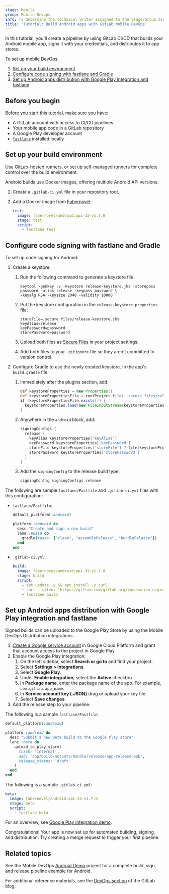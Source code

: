 ```yaml
---
stage: Mobile
group: Mobile Devops
info: To determine the technical writer assigned to the Stage/Group associated with this page, see https://handbook.gitlab.com/handbook/product/ux/technical-writing/#assignments
title: 'Tutorial: Build Android apps with GitLab Mobile DevOps'
---
```


In this tutorial, you'll create a pipeline by using GitLab CI/CD that builds your Android mobile app,
signs it with your credentials, and distributes it to app stores.

To set up mobile DevOps:

1. [Set up your build environment](#set-up-your-build-environment)
1. [Configure code signing with fastlane and Gradle](#configure-code-signing-with-fastlane-and-gradle)
1. [Set up Android apps distribution with Google Play integration and fastlane](#set-up-android-apps-distribution-with-google-play-integration-and-fastlane)

## Before you begin

Before you start this tutorial, make sure you have:

- A GitLab account with access to CI/CD pipelines
- Your mobile app code in a GitLab repository
- A Google Play developer account
- [`fastlane`](https://fastlane.tools) installed locally

## Set up your build environment

Use [GitLab-hosted runners](../runners/_index.md),
or set up [self-managed runners](https://docs.gitlab.com/runner/#use-self-managed-runners)
for complete control over the build environment.

Android builds use Docker images, offering multiple Android API versions.

1. Create a `.gitlab-ci.yml` file in your repository root.
1. Add a Docker image from [Fabernovel](https://hub.docker.com/r/fabernovel/android/tags):

   ```yaml
   test:
     image: fabernovel/android:api-33-v1.7.0
     stage: test
     script:
       - fastlane test
   ```

## Configure code signing with fastlane and Gradle

To set up code signing for Android:

1. Create a keystore:

   1. Run the following command to generate a keystore file:

      ```shell
      keytool -genkey -v -keystore release-keystore.jks -storepass password -alias release -keypass password \
      -keyalg RSA -keysize 2048 -validity 10000
      ```

   1. Put the keystore configuration in the `release-keystore.properties` file:

      ```plaintext
      storeFile=.secure_files/release-keystore.jks
      keyAlias=release
      keyPassword=password
      storePassword=password
      ```

   1. Upload both files as [Secure Files](../secure_files/_index.md) in your project settings.
   1. Add both files to your `.gitignore` file so they aren't committed to version control.
1. Configure Gradle to use the newly created keystore. In the app's `build.gradle` file:

   1. Immediately after the plugins section, add:

      ```gradle
      def keystoreProperties = new Properties()
      def keystorePropertiesFile = rootProject.file('.secure_files/release-keystore.properties')
      if (keystorePropertiesFile.exists()) {
        keystoreProperties.load(new FileInputStream(keystorePropertiesFile))
      }
      ```

   1. Anywhere in the `android` block, add:

      ```gradle
      signingConfigs {
        release {
          keyAlias keystoreProperties['keyAlias']
          keyPassword keystoreProperties['keyPassword']
          storeFile keystoreProperties['storeFile'] ? file(keystoreProperties['storeFile']) : null
          storePassword keystoreProperties['storePassword']
        }
      }
      ```

   1. Add the `signingConfig` to the release build type:

      ```gradle
      signingConfig signingConfigs.release
      ```

The following are sample `fastlane/Fastfile` and `.gitlab-ci.yml` files with this configuration:

- `fastlane/Fastfile`:

  ```ruby
  default_platform(:android)

  platform :android do
    desc "Create and sign a new build"
    lane :build do
      gradle(tasks: ["clean", "assembleRelease", "bundleRelease"])
    end
  end
  ```

- `.gitlab-ci.yml`:

  ```yaml
  build:
    image: fabernovel/android:api-33-v1.7.0
    stage: build
    script:
      - apt update -y && apt install -y curl
      - curl --silent "https://gitlab.com/gitlab-org/incubation-engineering/mobile-devops/download-secure-files/-/raw/main/installer" | bash
      - fastlane build
  ```

## Set up Android apps distribution with Google Play integration and fastlane

Signed builds can be uploaded to the Google Play Store by using the Mobile DevOps Distribution integrations.

1. [Create a Google service account](https://docs.fastlane.tools/actions/supply/#setup) in Google Cloud Platform and grant that account access to the project in Google Play.
1. Enable the Google Play integration:
   1. On the left sidebar, select **Search or go to** and find your project.
   1. Select **Settings > Integrations**.
   1. Select **Google Play**.
   1. Under **Enable integration**, select the **Active** checkbox.
   1. In **Package name**, enter the package name of the app. For example, `com.gitlab.app_name`.
   1. In **Service account key (.JSON)** drag or upload your key file.
   1. Select **Save changes**.
1. Add the release step to your pipeline.

The following is a sample `fastlane/Fastfile`:

```ruby
default_platform(:android)

platform :android do
  desc "Submit a new Beta build to the Google Play store"
  lane :beta do
    upload_to_play_store(
      track: 'internal',
      aab: 'app/build/outputs/bundle/release/app-release.aab',
      release_status: 'draft'
    )
  end
end
```

The following is a sample `.gitlab-ci.yml`:

```yaml
beta:
  image: fabernovel/android:api-33-v1.7.0
  stage: beta
  script:
    - fastlane beta
```

<i class="fa fa-youtube-play youtube" aria-hidden="true"></i>
For an overview, see [Google Play integration demo](https://youtu.be/Fxaj3hna4uk).

Congratulations! Your app is now set up for automated building, signing, and distribution. Try creating
a merge request to trigger your first pipeline.

## Related topics

See the Mobile DevOps [Android Demo](https://gitlab.com/gitlab-org/incubation-engineering/mobile-devops/demo-projects/android_demo)
project for a complete build, sign, and release pipeline example for Android.

For additional reference materials, see the [DevOps section](https://about.gitlab.com/blog/categories/devops/) of the GitLab blog.
